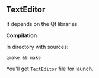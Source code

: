 ## TextEditor

It depends on the Qt libraries.

**Compilation**

In directory with sources:
``` 
qmake && make
```
You'll get `TextEditor` file for launch.
